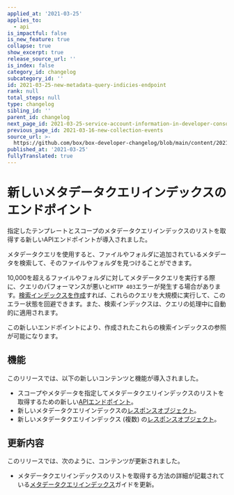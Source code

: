 ```yaml
---
applied_at: '2021-03-25'
applies_to:
  - api
is_impactful: false
is_new_feature: true
collapse: true
show_excerpt: true
release_source_url: ''
is_index: false
category_id: changelog
subcategory_id: ''
id: 2021-03-25-new-metadata-query-indicies-endpoint
rank: null
total_steps: null
type: changelog
sibling_id: ''
parent_id: changelog
next_page_id: 2021-03-25-service-account-information-in-developer-console
previous_page_id: 2021-03-16-new-collection-events
source_url: >-
  https://github.com/box/box-developer-changelog/blob/main/content/2021/03-25-new-metadata-query-indicies-endpoint.md
published_at: '2021-03-25'
fullyTranslated: true
---
```

# 新しいメタデータクエリインデックスのエンドポイント

指定したテンプレートとスコープのメタデータクエリインデックスのリストを取得する新しいAPIエンドポイントが導入されました。

<!-- more -->

メタデータクエリを使用すると、ファイルやフォルダに追加されているメタデータを検索して、そのファイルやフォルダを見つけることができます。

10,000を超えるファイルやフォルダに対してメタデータクエリを実行する際に、クエリのパフォーマンスが悪いと`HTTP 403`エラーが発生する場合があります。[検索インデックスを作成][mdq-indices-guide-create]すれば、これらのクエリを大規模に実行して、このエラー状態を回避できます。また、検索インデックスは、クエリの処理中に自動的に適用されます。

この新しいエンドポイントにより、作成されたこれらの検索インデックスの参照が可能になります。

## 機能

このリリースでは、以下の新しいコンテンツと機能が導入されました。

* スコープやメタデータを指定してメタデータクエリインデックスのリストを取得するための新しい[APIエンドポイント][mdq-indices-endpoint]。
* 新しいメタデータクエリインデックスの[レスポンスオブジェクト][mdq-index-response]。
* 新しいメタデータクエリインデックス (複数) の[レスポンスオブジェクト][mdq-indices-response]。

## 更新内容

このリリースでは、次のように、コンテンツが更新されました。

* メタデータクエリインデックスのリストを取得する方法の詳細が記載されている[メタデータクエリインデックス][mdq-indices-guide]ガイドを更新。 

[mdq-indices-guide-create]: g://metadata/queries/indexes/#request-an-index

[mdq-indices-guide]: g://metadata/queries/indexes/#get-list-of-created-indices

[mdq-indices-endpoint]: endpoint://get_metadata_query_indices

[mdq-indices-response]: https://developer.box.com/reference/resources/metadata-query-index/

[mdq-index-response]: https://developer.box.com/reference/resources/metadata-query-indices/
